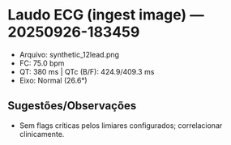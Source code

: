 # Laudo ECG (ingest image) — 20250926-183459

- Arquivo: synthetic_12lead.png
- FC: 75.0 bpm
- QT: 380 ms | QTc (B/F): 424.9/409.3 ms
- Eixo: Normal (26.6°)

## Sugestões/Observações
- Sem flags críticas pelos limiares configurados; correlacionar clinicamente.
